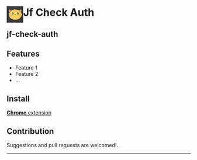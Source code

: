 # <img src="public/icons/icon_48.png" width="45" align="left"> Jf Check Auth

## jf-check-auth

## Features

- Feature 1
- Feature 2
- ...

## Install

[**Chrome** extension](https://github.com/cihat-salik/jf-check-auth) <!-- TODO: Add chrome extension link inside parenthesis -->

## Contribution

Suggestions and pull requests are welcomed!.

---
